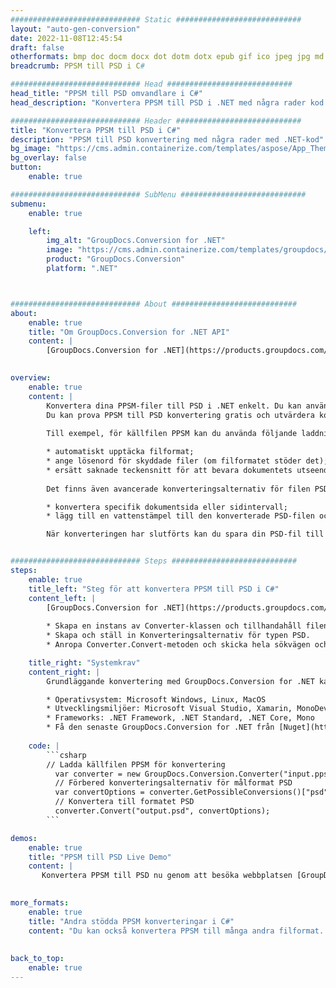 ```yaml
---
############################# Static ############################
layout: "auto-gen-conversion"
date: 2022-11-08T12:45:54
draft: false
otherformats: bmp doc docm docx dot dotm dotx epub gif ico jpeg jpg md odt ott pdf png psd rtf tex tif tiff txt xps
breadcrumb: PPSM till PSD i C#

############################# Head ############################
head_title: "PPSM till PSD omvandlare i C#"
head_description: "Konvertera PPSM till PSD i .NET med några rader kod. Använd GroupDocs Document Conversion API för att konvertera över 160 filformat."

############################# Header ############################
title: "Konvertera PPSM till PSD i C#"
description: "PPSM till PSD konvertering med några rader med .NET-kod"
bg_image: "https://cms.admin.containerize.com/templates/aspose/App_Themes/V3/images/bg/header1.png"
bg_overlay: false
button:
    enable: true

############################# SubMenu ############################
submenu:
    enable: true

    left:
        img_alt: "GroupDocs.Conversion for .NET"
        image: "https://cms.admin.containerize.com/templates/groupdocs/images/product-logos/90x90-noborder/groupdocs-conversion-net.png"
        product: "GroupDocs.Conversion"
        platform: ".NET"



############################# About ############################
about:
    enable: true
    title: "Om GroupDocs.Conversion for .NET API"
    content: |
        [GroupDocs.Conversion for .NET](https://products.groupdocs.com/conversion/net/) kan användas för att konvertera Microsoft Word, Excel, PowerPoint, PDF, Visio och andra format. GroupDocs.Conversion är ett fristående API som är lämpligt för back-end och interna system där hög prestanda krävs. Det beror inte på någon programvara som Microsoft eller Open Office.
    

overview:
    enable: true
    content: |
        Konvertera dina PPSM-filer till PSD i .NET enkelt. Du kan använda bara ett par C# kodrader i valfri plattform som du vill, som - Windows, Linux, macOS.
        Du kan prova PPSM till PSD konvertering gratis och utvärdera konverteringsresultatens kvalitet. Tillsammans med enkla filkonverteringsscenarier kan du prova mer avancerade alternativ för att ladda källfilen PPSM och för att spara resultatet PSD. 
        
        Till exempel, för källfilen PPSM kan du använda följande laddningsalternativ:

        * automatiskt upptäcka filformat;
        * ange lösenord för skyddade filer (om filformatet stöder det);
        * ersätt saknade teckensnitt för att bevara dokumentets utseende.
        
        Det finns även avancerade konverteringsalternativ för filen PSD:

        * konvertera specifik dokumentsida eller sidintervall;
        * lägg till en vattenstämpel till den konverterade PSD-filen och många fler.

        När konverteringen har slutförts kan du spara din PSD-fil till den lokala filsökvägen eller någon tredje parts lagring som FTP, Amazon S3, Google Drive, Dropbox etc. Observera - för att konvertera PPSM till {{ TO}} det finns inget behov av någon ytterligare programvara installerad - som MS Office, Open Office, Adobe Acrobat Reader etc.


############################# Steps ############################
steps:
    enable: true
    title_left: "Steg för att konvertera PPSM till PSD i C#"
    content_left: |
        [GroupDocs.Conversion for .NET](https://products.groupdocs.com/conversion/net/) gör det enkelt för utvecklare att konvertera en PPSM-fil till PSD med några rader kod.
        
        * Skapa en instans av Converter-klassen och tillhandahåll filen PPSM med den fullständiga sökvägen
        * Skapa och ställ in Konverteringsalternativ för typen PSD.
        * Anropa Converter.Convert-metoden och skicka hela sökvägen och formatet (PSD) som en parameter

    title_right: "Systemkrav"
    content_right: |
        Grundläggande konvertering med GroupDocs.Conversion for .NET kan göras med bara några enkla steg. Våra API:er stöds på alla större plattformar och operativsystem. Innan du kör koden nedan, se till att du har följande förutsättningar installerade på ditt system.

        * Operativsystem: Microsoft Windows, Linux, MacOS
        * Utvecklingsmiljöer: Microsoft Visual Studio, Xamarin, MonoDevelop
        * Frameworks: .NET Framework, .NET Standard, .NET Core, Mono
        * Få den senaste GroupDocs.Conversion for .NET från [Nuget](https://www.nuget.org/packages/groupdocs.conversion)
         
    code: |
        ```csharp    
        // Ladda källfilen PPSM för konvertering
          var converter = new GroupDocs.Conversion.Converter("input.ppsm");
          // Förbered konverteringsalternativ för målformat PSD
          var convertOptions = converter.GetPossibleConversions()["psd"].ConvertOptions;
          // Konvertera till formatet PSD
          converter.Convert("output.psd", convertOptions);
        ```

demos:
    enable: true
    title: "PPSM till PSD Live Demo"
    content: |
       Konvertera PPSM till PSD nu genom att besöka webbplatsen [GroupDocs.Conversion App](https://products.groupdocs.app/conversion/family). Onlinedemo har följande fördelar
          

more_formats:
    enable: true
    title: "Andra stödda PPSM konverteringar i C#"
    content: "Du kan också konvertera PPSM till många andra filformat. Se listan nedan."
       
       
back_to_top:
    enable: true
---
```

